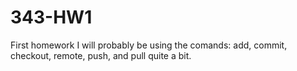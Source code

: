 # 343-HW1
First homework
I will probably be using the comands: add, commit, checkout, remote, push, and pull quite a bit.
